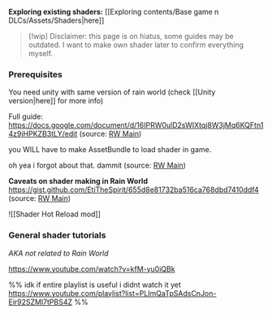 **Exploring existing shaders:** [[Exploring contents/Base game n DLCs/Assets/Shaders|here]]

> [!wip] Disclaimer: this page is on hiatus, some guides may be outdated.
> I want to make own shader later to confirm everything myself.
### Prerequisites
You need unity with same version of rain world (check [[Unity version|here]] for more info)

Full guide:
https://docs.google.com/document/d/16IPRW0ulD2sWIXtqj8W3jMq6KQFtn14z9iHPKZB3tLY/edit
(source: [RW Main](https://discord.com/channels/291184728944410624/305139167300550666/1237835470080180235))

you WILL have to make AssetBundle to load shader in game.

oh yea i forgot about that. dammit
(source: [RW Main](https://discord.com/channels/291184728944410624/305139167300550666/858276294353092609))

**Caveats on shader making in Rain World**
https://gist.github.com/EtiTheSpirit/655d8e81732ba516ca768dbd7410ddf4
(source: [RW Main](https://discord.com/channels/291184728944410624/838185248981385256/1128354653051044023))

![[Shader Hot Reload mod]]

### General shader tutorials
*AKA not related to Rain World*

https://www.youtube.com/watch?v=kfM-yu0iQBk

%%
idk if entire playlist is useful i didnt watch it yet
https://www.youtube.com/playlist?list=PLImQaTpSAdsCnJon-Eir92SZMl7tPBS4Z
%%